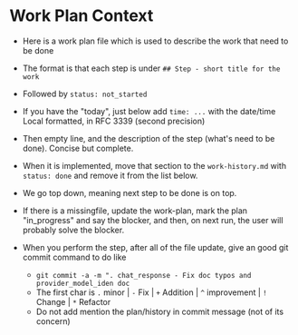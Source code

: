 # Work Plan Context

- Here is a work plan file which is used to describe the work that need to be done

- The format is that each step is under `## Step - short title for the work`

- Followed by `status: not_started` 

- If you have the "today", just below add `time: ...` with the date/time Local formatted, in RFC 3339 (second precision)

- Then empty line, and the description of the step (what's need to be done). Concise but complete.

- When it is implemented, move that section to the `work-history.md` with `status: done` and remove it from the list below. 

- We go top down, meaning next step to be done is on top. 

- If there is a missingfile, update the work-plan, mark the plan "in_progress" and say the blocker, and then, on next run, the user will probably solve the blocker. 

- When you perform the step, after all of the file update, give an good git commit command to do like
  - `git commit -a -m ". chat_response - Fix doc typos and provider_model_iden doc`
  - The first char is `.` minor | `-` Fix | `+` Addition | `^` improvement | `!` Change | `*` Refactor
  - Do not add mention the plan/history in commit message (not of its concern)




